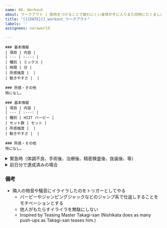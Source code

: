 ```yaml
---
name: 06. Workout
about: ワークアウト | 筋肉をつけることで疲れにくい身体が手に入りまた同時にたくましい身体を見ると自信が湧きます
title: "[{{DATE}}]_workout_ワークアウト"
labels: ''
assignees: noraworld

---
```


```
### 基本情報
| 項目 | 内容 |
| --- | :---: |
| 種別 | ミックス |
| 時間 | 分 |
| 所感強度 |  |
| 動きやすさ |  |

### 所感・その他
特になし。
```

```
### 基本情報
| 項目 | 内容 |
| --- | :---: |
| 種別 | HIIT バーピー |
| セット数 | セット |
| 所感強度 |  |
| 動きやすさ |  |

### 所感・その他
特になし。
```

<details>
<summary>緊急時（体調不良、手術後、治療後、精密検査後、抜歯後、等）</summary>

```
### 基本情報
| 項目 | 内容 |
| --- | :---: |
| 種別 | ランジ |
| セット数 | 2 セット |
| 所感強度 |  |
| 動きやすさ |  |

### 事由
特になし。
```
</details>

<details>
<summary>前日分で達成済みの場合</summary>

```
### 基本情報
| 項目 | 内容 |
| --- | :---: |
| 時間 |  分 |

### 所感・その他
前日分で達成済み。
```
</details>

### 備考
* 隣人の物音や騒音にイライラしたのをトリガーとしてやる
    * バーピーやジャンピングジャックなどのジャンプ系で仕返しすることをモチベーションとする
    * 他人がもたらすイライラを無駄にしない
    * Inspired by Teasing Master Takagi-san (Nishikata does as many push-ups as Takagi-san teases him.)
